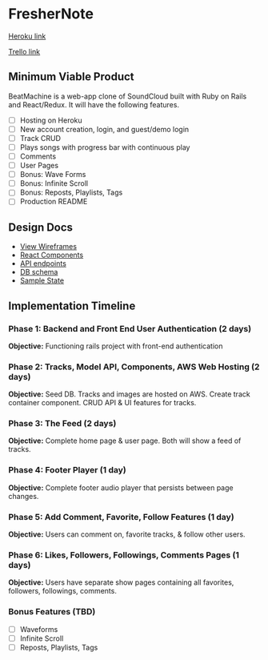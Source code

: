# FresherNote

[Heroku link][heroku]

[Trello link][trello]

[heroku]: http://www.herokuapp.com
[trello]: https://trello.com/

## Minimum Viable Product

BeatMachine is a web-app clone of SoundCloud built with Ruby on Rails and
React/Redux. It will have the following features.

- [ ] Hosting on Heroku
- [ ] New account creation, login, and guest/demo login
- [ ] Track CRUD
- [ ] Plays songs with progress bar with continuous play
- [ ] Comments
- [ ] User Pages
- [ ] Bonus: Wave Forms
- [ ] Bonus: Infinite Scroll
- [ ] Bonus: Reposts, Playlists, Tags
- [ ] Production README

## Design Docs
* [View Wireframes][wireframes]
* [React Components][components]
* [API endpoints][api-endpoints]
* [DB schema][schema]
* [Sample State][sample-state]

[wireframes]: wireframes
[components]: component-hierarchy.md
[sample-state]: sample-state.md
[api-endpoints]: api-endpoints.md
[schema]: schema.md

## Implementation Timeline

### Phase 1: Backend and Front End User Authentication (2 days)

**Objective:** Functioning rails project with front-end authentication

### Phase 2: Tracks, Model API, Components, AWS Web Hosting (2 days)

**Objective:** Seed DB. Tracks and images are hosted on AWS. Create track container component. CRUD API & UI features for tracks. 

### Phase 3: The Feed (2 days)

**Objective:** Complete home page & user page. Both will show a feed of tracks.

### Phase 4: Footer Player (1 day)

**Objective:** Complete footer audio player that persists between page changes.

### Phase 5: Add Comment, Favorite, Follow Features (1 day)

**Objective:** Users can comment on, favorite tracks, & follow other users.

### Phase 6: Likes, Followers, Followings, Comments Pages (1 days)

**Objective:** Users have separate show pages containing all favorites, followers, followings, comments.

### Bonus Features (TBD)
- [ ] Waveforms
- [ ] Infinite Scroll
- [ ] Reposts, Playlists, Tags
